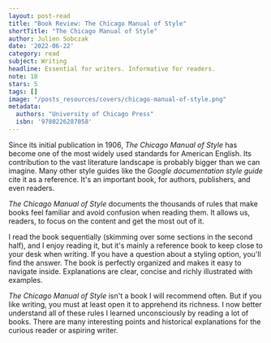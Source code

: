 ```yaml
---
layout: post-read
title: "Book Review: The Chicago Manual of Style"
shortTitle: "The Chicago Manual of Style"
author: Julien Sobczak
date: '2022-06-22'
category: read
subject: Writing
headline: Essential for writers. Informative for readers.
note: 18
stars: 5
tags: []
image: "/posts_resources/covers/chicago-manual-of-style.png"
metadata:
  authors: "University of Chicago Press"
  isbn: '9780226287058'
---
```


Since its initial publication in 1906, _The Chicago Manual of Style_ has become one of the most widely used standards for American English. Its contribution to the vast literature landscape is probably bigger than we can imagine. Many other style guides like the _Google documentation style guide_ cite it as a reference. It's an important book, for authors, publishers, and even readers.

_The Chicago Manual of Style_ documents the thousands of rules that make books feel familiar and avoid confusion when reading them. It allows us, readers, to focus on the content and get the most out of it.

I read the book sequentially (skimming over some sections in the second half), and I enjoy reading it, but it's mainly a reference book to keep close to your desk when writing. If you have a question about a styling option, you'll find the answer. The book is perfectly organized and makes it easy to navigate inside. Explanations are clear, concise and richly illustrated with examples.

_The Chicago Manual of Style_ isn't a book I will recommend often. But if you like writing, you must at least open it to apprehend its richness. I now better understand all of these rules I learned unconsciously by reading a lot of books. There are many interesting points and historical explanations for the curious reader or aspiring writer.
